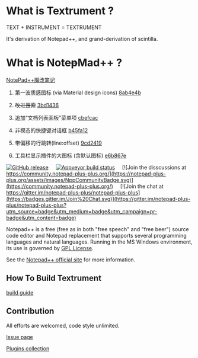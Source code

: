 What is Textrument ?
===================
TEXT + INSTRUMENT = TEXTRUMENT

It's derivation of Notepad++, and grand-derivation of scintilla. 

What is Not~~ep~~Mad++ ?
===================

[NotePad++魔改笔记](https://blog.csdn.net/sinat_27171121/article/details/108002522)
1. 第一波质感图标 (via Material design icons)  [8ab4e4b](../../commit/8ab4e4b017d70f97dacccac3db7780dd9e970170)
2. ~~改进搜索~~ [3bd1436](../../commit/3bd143622c6650113265f6b438154a644c0211eb)
3. 追加“文档列表面板”菜单项 [cbefcac](../../commit/cbefcacc765faf8deb4f9f03b6b1fff2ca6aa32d)
4. 非模态的快捷键对话框 [b45fa12](../../commit/b45fa1246ce59e69a62b749c65cbc1b533e8a1ee)
5. 带偏移的行跳转(line:offset) [9cd2419](../../commit/9cd24199a422d18153d7d1c0b99a3b6f285c6808)

6. 工具栏显示插件的大图标 (含默认图标)  [e6b867e](../../commit/e6b867e407673f7d49fd729a354812f0a8d0c012)

[![GitHub release](https://img.shields.io/github/release/notepad-plus-plus/notepad-plus-plus.svg)](../../releases/latest)
&nbsp;&nbsp;&nbsp;&nbsp;[![Appveyor build status](https://ci.appveyor.com/api/projects/status/github/notepad-plus-plus/notepad-plus-plus?branch=master&svg=true)](https://ci.appveyor.com/project/donho/notepad-plus-plus)
&nbsp;&nbsp;&nbsp;&nbsp;[![Join the disscussions at https://community.notepad-plus-plus.org/](https://notepad-plus-plus.org/assets/images/NppCommunityBadge.svg)](https://community.notepad-plus-plus.org/)
&nbsp;&nbsp;&nbsp;&nbsp;[![Join the chat at https://gitter.im/notepad-plus-plus/notepad-plus-plus](https://badges.gitter.im/Join%20Chat.svg)](https://gitter.im/notepad-plus-plus/notepad-plus-plus?utm_source=badge&utm_medium=badge&utm_campaign=pr-badge&utm_content=badge)

Notepad++ is a free (free as in both "free speech" and "free beer") source code
editor and Notepad replacement that supports several programming languages and
natural languages. Running in the MS Windows environment, its use is governed by
[GPL License](LICENSE).

See the [Notepad++ official site](https://notepad-plus-plus.org/) for more information.


How To Build Textrument
---------------

[build guide](BUILD.md)


Contribution
------------

All efforts are welcomed, code style unlimited.   

[Issue page](https://github.com/NotMad-Text-Editor-Plugins/TODO/issues/)  

[Plugins collection](https://github.com/NotMad-Text-Editor-Plugins/)  


